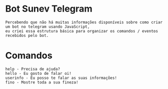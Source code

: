 # Bot Sunev Telegram
    Percebendo que não há muitas informações disponíveis sobre como criar um bot no telegram usando JavaScript, 
    eu criei essa estrutura básica para organizar os comandos / eventos recebidos pelo bot.

# Comandos
    help - Precisa de ajuda?
    hello - Eu gosto de falar oi!
    userinfo - Eu posso te falar as suas informações!
    fino - Mostre toda a sua fineza!
